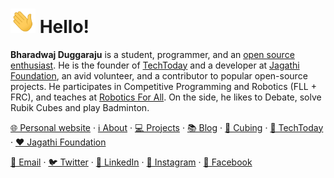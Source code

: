 # <img src="https://raw.githubusercontent.com/ABSphreak/ABSphreak/master/gifs/Hi.gif" width="40px"> Hello!

**Bharadwaj Duggaraju** is a student, programmer, and an [open source enthusiast](https://github.com/bharadwajduggaraju). He is the founder of [TechToday](https://github.com/bharadwajduggaraju/techtoday) and a developer at [Jagathi Foundation](https://github.com/jf), an avid volunteer, and a contributor to popular open-source projects. He participates in Competitive Programming and Robotics (FLL + FRC), and teaches at [Robotics For All](https://roboticsforall.us). On the side, he likes to Debate, solve Rubik Cubes and play Badminton.

[🌐 Personal website](https://bharadwaj.duggaraju.com) · [ℹ️ About](https://bharadwaj.duggaraju.com/#about) · [💻 Projects](https://bharadwaj.duggaraju.com/#projects) · [📚 Blog](https://bharadwaj.duggaraju.com/blog) · [🔳 Cubing](https://www.worldcubeassociation.org/persons/2017DUGG01) · [📰 TechToday](https://techtoday.azurewebsites.net/) · [❤️ Jagathi Foundation](http://jagathifoundation.org)

[📇 Email](mailto:bharadwaj.duggaraju@outlook.com) · [🐦 Twitter](https://twitter.com/bharadwajdugg) · [👔 LinkedIn](https://www.linkedin.com/in/bharadwajduggaraju/) · [📸 Instagram](https://instagram.com/bharadwaj_duggaraju) · [💬 Facebook](https://www.facebook.com/bharadwaj.duggaraju)



